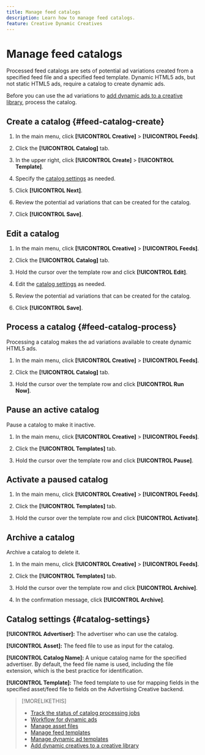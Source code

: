 ```yaml
---
title: Manage feed catalogs
description: Learn how to manage feed catalogs.
feature: Creative Dynamic Creatives
---
```

# Manage feed catalogs

Processed feed catalogs are sets of potential ad variations created from a specified feed file and a specified feed template. Dynamic HTML5 ads, but not static HTML5 ads, require a catalog to create dynamic ads.

Before you can use the ad variations to [add dynamic ads to a creative library](/help/creative/creative-libraries/creative-add-dynamic.md), process the catalog.

## Create a catalog {#feed-catalog-create}

1. In the main menu, click **[!UICONTROL Creative]** > **[!UICONTROL Feeds]**.

1. Click the **[!UICONTROL Catalog]** tab.

1. In the upper right, click  **[!UICONTROL Create]** >  **[!UICONTROL Template]**.

1. Specify the [catalog settings](#catalog-settings) as needed.

1. Click **[!UICONTROL Next]**.

1. Review the potential ad variations that can be created for the catalog.

1. Click **[!UICONTROL Save]**.

## Edit a catalog

1. In the main menu, click **[!UICONTROL Creative]** > **[!UICONTROL Feeds]**.

1. Click the **[!UICONTROL Catalog]** tab.

1. Hold the cursor over the template row and click **[!UICONTROL Edit]**.

1. Edit the [catalog settings](#catalog-settings) as needed.

1. Review the potential ad variations that can be created for the catalog.

1. Click **[!UICONTROL Save]**.

## Process a catalog {#feed-catalog-process}

Processing a catalog makes the ad variations available to create dynamic HTML5 ads.

1. In the main menu, click **[!UICONTROL Creative]** > **[!UICONTROL Feeds]**.

1. Click the **[!UICONTROL Catalog]** tab.

1. Hold the cursor over the template row and click **[!UICONTROL Run Now]**.

## Pause an active catalog

Pause a catalog to make it inactive.<!-- Can you Activate it again? -->

1. In the main menu, click **[!UICONTROL Creative]** > **[!UICONTROL Feeds]**.

1. Click the **[!UICONTROL Templates]** tab.

1. Hold the cursor over the template row and click **[!UICONTROL Pause]**.

<!-- Verify if this is available:  1. In the confirmation message, click **[!UICONTROL Pause]**. -->

## Activate a paused catalog

<!-- Verify if this is available. -->

1. In the main menu, click **[!UICONTROL Creative]** > **[!UICONTROL Feeds]**.

1. Click the **[!UICONTROL Templates]** tab.

1. Hold the cursor over the template row and click **[!UICONTROL Activate]**.

## Archive a catalog

Archive a catalog to delete it.

1. In the main menu, click **[!UICONTROL Creative]** > **[!UICONTROL Feeds]**.

1. Click the **[!UICONTROL Templates]** tab.

1. Hold the cursor over the template row and click **[!UICONTROL Archive]**.

1. In the confirmation message, click **[!UICONTROL Archive]**.

## Catalog settings {#catalog-settings}

**[!UICONTROL Advertiser]:** The advertiser who can use the catalog.

**[!UICONTROL Asset]:** The feed file to use as input for the catalog.

**[!UICONTROL Catalog Name]:** A unique catalog name for the specified advertiser. By default, the feed file name is used, including the file extension, which is the best practice for identification.<!-- must it have a file extension? -->

**[!UICONTROL Template]:** The feed template to use for mapping fields in the specified asset/feed file to fields on the Advertising Creative backend.

>[!MORELIKETHIS]
>
>* [Track the status of catalog processing jobs](/help/creative/feeds/job-status-track.md)
>* [Workflow for dynamic ads](/help/creative/introduction/workflow-dynamic-ads.md)
>* [Manage asset files](/help/creative/feeds/asset-manage.md)
>* [Manage feed templates](/help/creative/feeds/feed-template-manage.md)
>* [Manage dynamic ad templates](/help/creative/ad-templates/ad-template-manage.md)
>* [Add dynamic creatives to a creative library](/help/creative/creative-libraries/creative-add-dynamic.md)
